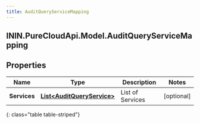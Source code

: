 ```yaml
---
title: AuditQueryServiceMapping
---
```

## ININ.PureCloudApi.Model.AuditQueryServiceMapping

## Properties

|Name | Type | Description | Notes|
|------------ | ------------- | ------------- | -------------|
| **Services** | [**List&lt;AuditQueryService&gt;**](AuditQueryService.html) | List of Services | [optional] |
{: class="table table-striped"}


